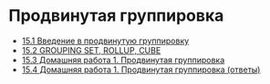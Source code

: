 # Продвинутая группировка

- [15.1 Введение в продвинутую группировку](./15.1%20Introduction%20into%20advanced%20group)
- [15.2 GROUPING SET, ROLLUP, CUBE](./15.2%20GROUPING%20SET,%20ROLLUP,%20CUBE)
- [15.3 Домашняя работа 1. Продвинутая группировка](./15.3%20Homework%201.%20Advanced%20group)
- [15.4 Домашняя работа 1. Продвинутая группировка (ответы)](./15.4)
